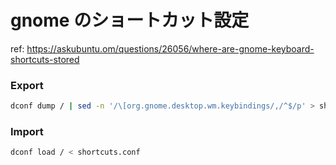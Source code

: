 # gnome のショートカット設定

ref: https://askubuntu.om/questions/26056/where-are-gnome-keyboard-shortcuts-stored

### Export

```bash
dconf dump / | sed -n '/\[org.gnome.desktop.wm.keybindings/,/^$/p' > shortcuts.conf
```

### Import

```bash
dconf load / < shortcuts.conf
```

